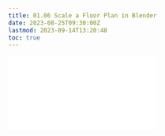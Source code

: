 ```yaml
---
title: 01.06 Scale a Floor Plan in Blender
date: 2023-08-25T09:30:00Z
lastmod: 2023-09-14T13:20:48
toc: true
---
```


![Link to included file content](../../../../3d-modeling/blender/blender-scale-floor-plan.md)
